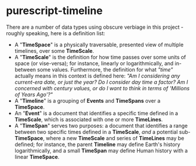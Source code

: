 # purescript-timeline

There are a number of data types using obscure verbiage in this project - roughly speaking, here is a definition list:

- A "**TimeSpace**" is a physically traversable, presented view of multiple timelines, over some **TimeScale**.
- A "**TimeScale**" is the definition for how time passes over some units of space (or vise-versa); for instance,
  linearly or logarithmically, and in-between some values. Furthermore, the definition for what _"time"_ actually means
  in this context is defined here: _"Am I considering any current-era date, or just the year? Do I consider day time a factor?
  Am I concerned with century values, or do I want to think in terms of 'Millions of Years Ago'?"_
- A "**Timeline**" is a grouping of **Events** and **TimeSpans** over a **TimeSpace**.
- An "**Event**" is a document that identifies a specific time defined in a **TimeScale**, which is associated with one or more **TimeLines**.
- A "**TimeSpan**" serves two purposes: a document that identifies a range between two specific times defined in a **TimeScale**, _and_ a
  potential sub-**TimeSpace**, where a new **TimeScale** and series of **TimeLines** may be defined; for instance, the parent **Timeline** may define
  Earth's history logarithmically, and a small **TimeSpan** may define Human history with a linear **TimeSpace**.
